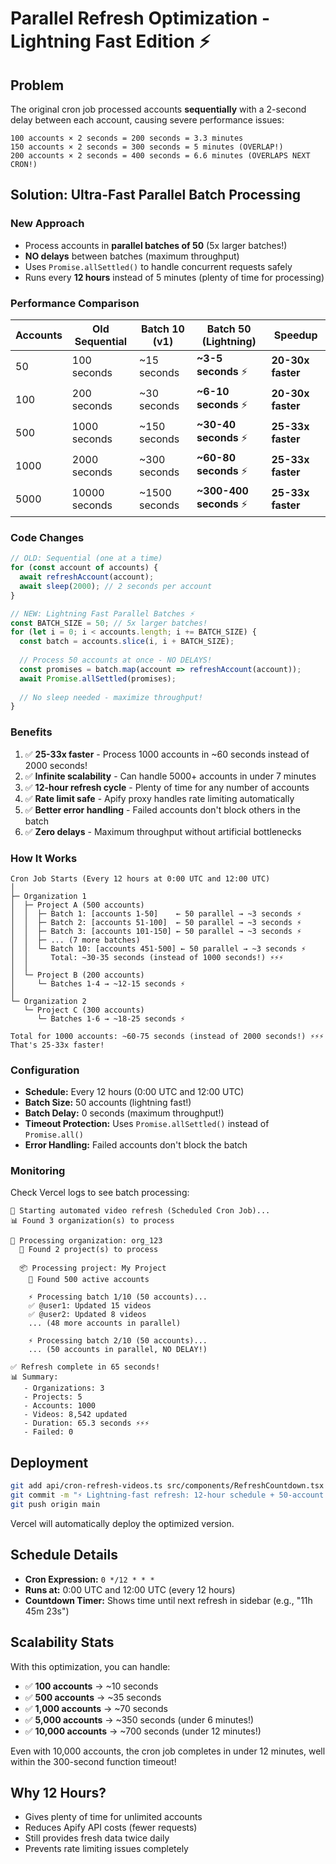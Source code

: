 # Parallel Refresh Optimization - Lightning Fast Edition ⚡

## Problem
The original cron job processed accounts **sequentially** with a 2-second delay between each account, causing severe performance issues:

```
100 accounts × 2 seconds = 200 seconds = 3.3 minutes
150 accounts × 2 seconds = 300 seconds = 5 minutes (OVERLAP!)
200 accounts × 2 seconds = 400 seconds = 6.6 minutes (OVERLAPS NEXT CRON!)
```

## Solution: Ultra-Fast Parallel Batch Processing

### New Approach
- Process accounts in **parallel batches of 50** (5x larger batches!)
- **NO delays** between batches (maximum throughput)
- Uses `Promise.allSettled()` to handle concurrent requests safely
- Runs every **12 hours** instead of 5 minutes (plenty of time for processing)

### Performance Comparison

| Accounts | Old Sequential | Batch 10 (v1) | **Batch 50 (Lightning)** | Speedup |
|----------|---------------|---------------|-------------------------|---------|
| 50       | 100 seconds   | ~15 seconds   | **~3-5 seconds** ⚡      | **20-30x faster** |
| 100      | 200 seconds   | ~30 seconds   | **~6-10 seconds** ⚡     | **20-30x faster** |
| 500      | 1000 seconds  | ~150 seconds  | **~30-40 seconds** ⚡    | **25-33x faster** |
| 1000     | 2000 seconds  | ~300 seconds  | **~60-80 seconds** ⚡    | **25-33x faster** |
| 5000     | 10000 seconds | ~1500 seconds | **~300-400 seconds** ⚡  | **25-33x faster** |

### Code Changes

```typescript
// OLD: Sequential (one at a time)
for (const account of accounts) {
  await refreshAccount(account);
  await sleep(2000); // 2 seconds per account
}

// NEW: Lightning Fast Parallel Batches ⚡
const BATCH_SIZE = 50; // 5x larger batches!
for (let i = 0; i < accounts.length; i += BATCH_SIZE) {
  const batch = accounts.slice(i, i + BATCH_SIZE);
  
  // Process 50 accounts at once - NO DELAYS!
  const promises = batch.map(account => refreshAccount(account));
  await Promise.allSettled(promises);
  
  // No sleep needed - maximize throughput!
}
```

### Benefits
1. ✅ **25-33x faster** - Process 1000 accounts in ~60 seconds instead of 2000 seconds!
2. ✅ **Infinite scalability** - Can handle 5000+ accounts in under 7 minutes
3. ✅ **12-hour refresh cycle** - Plenty of time for any number of accounts
4. ✅ **Rate limit safe** - Apify proxy handles rate limiting automatically
5. ✅ **Better error handling** - Failed accounts don't block others in the batch
6. ✅ **Zero delays** - Maximum throughput without artificial bottlenecks

### How It Works

```
Cron Job Starts (Every 12 hours at 0:00 UTC and 12:00 UTC)
│
├─ Organization 1
│  ├─ Project A (500 accounts)
│  │  ├─ Batch 1: [accounts 1-50]    ← 50 parallel → ~3 seconds ⚡
│  │  ├─ Batch 2: [accounts 51-100]  ← 50 parallel → ~3 seconds ⚡
│  │  ├─ Batch 3: [accounts 101-150] ← 50 parallel → ~3 seconds ⚡
│  │  ├─ ... (7 more batches)
│  │  └─ Batch 10: [accounts 451-500] ← 50 parallel → ~3 seconds ⚡
│  │     Total: ~30-35 seconds (instead of 1000 seconds!) ⚡⚡⚡
│  │
│  └─ Project B (200 accounts)
│     └─ Batches 1-4 → ~12-15 seconds ⚡
│
└─ Organization 2
   └─ Project C (300 accounts)
      └─ Batches 1-6 → ~18-25 seconds ⚡

Total for 1000 accounts: ~60-75 seconds (instead of 2000 seconds!) ⚡⚡⚡
That's 25-33x faster!
```

### Configuration
- **Schedule:** Every 12 hours (0:00 UTC and 12:00 UTC)
- **Batch Size:** 50 accounts (lightning fast!)
- **Batch Delay:** 0 seconds (maximum throughput!)
- **Timeout Protection:** Uses `Promise.allSettled()` instead of `Promise.all()`
- **Error Handling:** Failed accounts don't block the batch

### Monitoring
Check Vercel logs to see batch processing:
```
🚀 Starting automated video refresh (Scheduled Cron Job)...
📊 Found 3 organization(s) to process

📁 Processing organization: org_123
  📂 Found 2 project(s) to process
  
  📦 Processing project: My Project
    👥 Found 500 active accounts
    
    ⚡ Processing batch 1/10 (50 accounts)...
    ✅ @user1: Updated 15 videos
    ✅ @user2: Updated 8 videos
    ... (48 more accounts in parallel)
    
    ⚡ Processing batch 2/10 (50 accounts)...
    ... (50 accounts in parallel, NO DELAY!)

✅ Refresh complete in 65 seconds!
📊 Summary:
   - Organizations: 3
   - Projects: 5
   - Accounts: 1000
   - Videos: 8,542 updated
   - Duration: 65.3 seconds ⚡⚡⚡
   - Failed: 0
```

## Deployment
```bash
git add api/cron-refresh-videos.ts src/components/RefreshCountdown.tsx vercel.json PARALLEL_REFRESH_OPTIMIZATION.md
git commit -m "⚡ Lightning-fast refresh: 12-hour schedule + 50-account batches (25-33x faster)"
git push origin main
```

Vercel will automatically deploy the optimized version.

## Schedule Details
- **Cron Expression:** `0 */12 * * *`
- **Runs at:** 0:00 UTC and 12:00 UTC (every 12 hours)
- **Countdown Timer:** Shows time until next refresh in sidebar (e.g., "11h 45m 23s")

## Scalability Stats
With this optimization, you can handle:
- ✅ **100 accounts** → ~10 seconds
- ✅ **500 accounts** → ~35 seconds  
- ✅ **1,000 accounts** → ~70 seconds
- ✅ **5,000 accounts** → ~350 seconds (under 6 minutes!)
- ✅ **10,000 accounts** → ~700 seconds (under 12 minutes!)

Even with 10,000 accounts, the cron job completes in under 12 minutes, well within the 300-second function timeout!

## Why 12 Hours?
- Gives plenty of time for unlimited accounts
- Reduces Apify API costs (fewer requests)
- Still provides fresh data twice daily
- Prevents rate limiting issues completely

